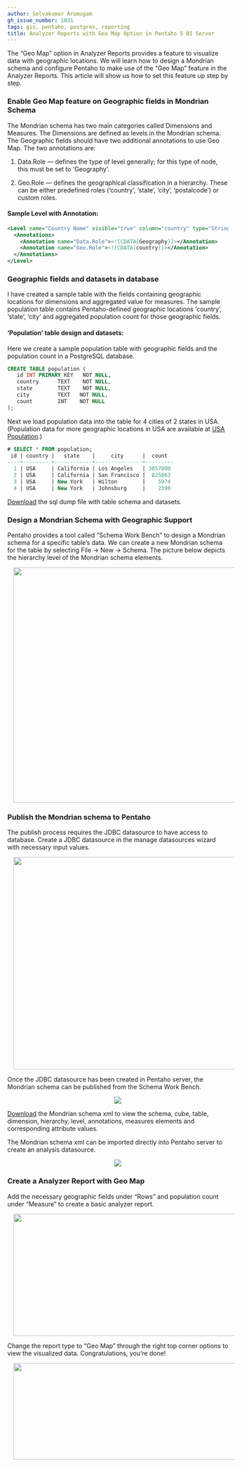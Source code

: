 ```yaml
---
author: Selvakumar Arumugam
gh_issue_number: 1031
tags: gis, pentaho, postgres, reporting
title: Analyzer Reports with Geo Map Option in Pentaho 5 BI Server
---
```


The “Geo Map” option in Analyzer Reports provides a feature to visualize data with geographic locations. We will learn how to design a Mondrian schema and configure Pentaho to make use of the “Geo Map” feature in the Analyzer Reports. This article will show us how to set this feature up step by step.

### Enable Geo Map feature on Geographic fields in Mondrian Schema

The Mondrian schema has two main categories called Dimensions and Measures. The Dimensions are defined as levels in the Mondrian schema. The Geographic fields should have two additional annotations to use Geo Map. The two annotations are:

1. Data.Role — defines the type of level generally; for this type of node, this must be set to ‘Geography’.

2. Geo.Role — defines the geographical classification in a hierarchy. These can be either predefined roles (‘country’, ‘state’, ‘city’, ‘postalcode’) or custom roles.

#### Sample Level with Annotation:

```xml
<Level name="Country Name" visible="true" column="country" type="String" uniqueMembers="false" levelType="Regular" hideMemberIf="Never">
  <Annotations>
    <Annotation name="Data.Role"><![CDATA[Geography]]></Annotation>
    <Annotation name="Geo.Role"><![CDATA[country]]></Annotation>
  </Annotations>
</Level>
```

### Geographic fields and datasets in database

I have created a sample table with the fields containing geographic locations for dimensions and aggregated value for measures. The sample population table contains Pentaho-defined geographic locations ‘country’, ‘state’, ‘city’ and aggregated population count for those geographic fields.

#### ‘Population’ table design and datasets:

Here we create a sample population table with geographic fields and the population count in a PostgreSQL database.

```sql
CREATE TABLE population (
   id INT PRIMARY KEY   NOT NULL,
   country      TEXT    NOT NULL,
   state        TEXT    NOT NULL,
   city         TEXT   NOT NULL,
   count        INT    NOT NULL
);
```

Next we load population data into the table for 4 cities of 2 states in USA. (Population data for more geographic locations in USA are available at [USA Population](https://www.google.com/publicdata/explore?ds=kf7tgg1uo9ude_).)

```sql
# SELECT * FROM population;
 id | country |   state    |     city      |  count 
----+---------+------------+---------------+---------
  1 | USA     | California | Los Angeles   | 3857800
  2 | USA     | California | San Francisco |  825863
  3 | USA     | New York   | Hilton        |    5974
  4 | USA     | New York   | Johnsburg     |    2390
```

[Download](https://docs.google.com/uc?export=download&id=0Bxu-zrDMylMqUVpjZFh1LXN1STA) the sql dump file with table schema and datasets.

### Design a Mondrian Schema with Geographic Support

Pentaho provides a tool called “Schema Work Bench” to design a Mondrian schema for a specific table’s data. We can create a new Mondrian schema for the table by selecting File -> New -> Schema. The picture below depicts the hierarchy level of the Mondrian schema elements.

<div class="separator" style="clear: both; text-align: center;">
<a href="/blog/2014/09/12/analyzer-reports-with-geo-map-option-in/image-0.png" imageanchor="1" style="margin-left: 1em; margin-right: 1em;"><img border="0" height="536" src="/blog/2014/09/12/analyzer-reports-with-geo-map-option-in/image-0.png" width="640"/></a></div>

### Publish the Mondrian schema to Pentaho

The publish process requires the JDBC datasource to have access to database. Create a JDBC datasource in the manage datasources wizard with necessary input values.

<div class="separator" style="clear: both; text-align: center;">
<a href="/blog/2014/09/12/analyzer-reports-with-geo-map-option-in/image-1.png" imageanchor="1" style="margin-left: 1em; margin-right: 1em;"><img border="0" height="484" src="/blog/2014/09/12/analyzer-reports-with-geo-map-option-in/image-1.png" width="640"/></a></div>

Once the JDBC datasource has been created in Pentaho server, the Mondrian schema can be published from the Schema Work Bench.

<div class="separator" style="clear: both; text-align: center;">
<a href="/blog/2014/09/12/analyzer-reports-with-geo-map-option-in/image-2.png" imageanchor="1" style="margin-left: 1em; margin-right: 1em;"><img border="0" src="/blog/2014/09/12/analyzer-reports-with-geo-map-option-in/image-2.png"/></a></div>

[Download](https://docs.google.com/uc?export=download&id=0Bxu-zrDMylMqaE5idUJwVW9LWnc) the Mondrian schema xml to view the schema, cube, table, dimension, hierarchy, level, annotations, measures elements and corresponding attribute values.

The Mondrian schema xml can be imported directly into Pentaho server to create an analysis datasource.

<div class="separator" style="clear: both; text-align: center;">
<a href="/blog/2014/09/12/analyzer-reports-with-geo-map-option-in/image-3.png" imageanchor="1" style="margin-left: 1em; margin-right: 1em;"><img border="0" src="/blog/2014/09/12/analyzer-reports-with-geo-map-option-in/image-3.png"/></a></div>

### Create a Analyzer Report with Geo Map

Add the necessary geographic fields under “Rows” and population count under “Measure” to create a basic analyzer report.

<div class="separator" style="clear: both; text-align: center;">
<a href="/blog/2014/09/12/analyzer-reports-with-geo-map-option-in/image-4.png" imageanchor="1" style="margin-left: 1em; margin-right: 1em;"><img border="0" height="278" src="/blog/2014/09/12/analyzer-reports-with-geo-map-option-in/image-4.png" width="640"/></a></div>

Change the report type to “Geo Map” through the right top corner options to view the visualized data. Congratulations, you’re done!

<div class="separator" style="clear: both; text-align: center;">
<a href="/blog/2014/09/12/analyzer-reports-with-geo-map-option-in/image-5.png" imageanchor="1" style="margin-left: 1em; margin-right: 1em;"><img border="0" height="220" src="/blog/2014/09/12/analyzer-reports-with-geo-map-option-in/image-5.png" width="640"/></a></div>
